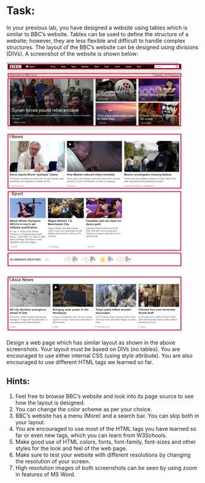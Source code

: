 # Task:
In your previous lab, you have designed a website using tables which is similar to BBC’s website. Tables can be used to define the structure of a website; however, they are less flexible and difficult to handle complex structures. The layout of the BBC’s website can be designed using divisions (DIVs). A screenshot of the website is shown below:

![alt text](https://github.com/rha12/CS344-Web-Engineering/blob/master/Lab_3/images/task_output.png "task_output")

Design a web page which has similar layout as shown in the above screenshots. Your layout must be based on DIVs (no tables). You are encouraged to use either internal CSS (using style attribute). You are also encouraged to use different HTML tags we learned so far. 
## Hints:
1.	Feel free to browse BBC’s website and look into its page source to see how the layout is designed.
2.	You can change the color scheme as per your choice. 
3.	BBC’s website has a menu (More) and a search bar. You can skip both in your layout.
4.	You are encouraged to use most of the HTML tags you have learned so far or even new tags, which you can learn from W3Schools.
5.	Make good use of HTML colors, fonts, font-family, font-sizes and other styles for the look and feel of the web page.
6.	Make sure to test your website with different resolutions by changing the resolution of your screen.
7.	High resolution images of both screenshots can be seen by using zoom in features of MS Word.
